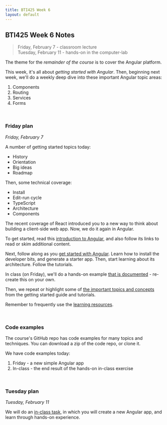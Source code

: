 ```yaml
---
title: BTI425 Week 6
layout: default
---
```


## BTI425 Week 6 Notes

> Friday, February 7 - classroom lecture  
> Tuesday, February 11 - hands-on in the computer-lab 

The theme for the *remainder of the course* is to cover the Angular platform.  

This week, it's all about *getting started with Angular*. Then, beginning next week, we'll do a weekly deep dive into these important Angular topic areas:
1. Components
2. Routing
3. Services
4. Forms

<br>

### Friday plan

*Friday, February 7* 

A number of getting started topics today:
* History
* Orientation
* Big ideas
* Roadmap

Then, some technical coverage:
* Install
* Edit-run cycle
* TypeScript
* Architecture
* Components

The recent coverage of React introduced you to a new way to think about building a client-side web app. Now, we do it again in Angular.  

To get started, read this [introduction to Angular](angular-intro), and also follow its links to read or skim additional content.

Next, follow along as you [get started with Angular](angular-get-started). Learn how to install the developer bits, and generate a starter app. Then, start learning about its architecture. Follow the tutorials. 

In class (on Friday), we'll do a hands-on example [that is documented](angular-intro-inclass) - re-create this on your own. 

Then, we repeat or highlight some of [the important topics and concepts](angular-architecture) from the getting started guide and tutorials. 

Remember to frequently use the [learning resources](/bti425-2020/resources).

<br>

### Code examples

The course's GitHub repo has code examples for many topics and techniques. You can download a zip of the code repo, or clone it. 

We have code examples today:
1. Friday - a new simple Angular app 
2. In-class - the end result of the hands-on in-class exercise

<br>

### Tuesday plan

*Tuesday, February 11* 

We will do an [in-class task](week06-in-class), in which you will create a new Angular app, and learn through hands-on experience. 

<br>
